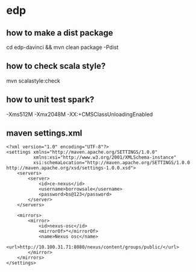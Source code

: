 edp
======

how to make a dist package
--------------------------
cd edp-davinci && mvn clean package -Pdist




how to check scala style?
------
mvn scalastyle:check



how to unit test spark?
------
-Xms512M -Xmx2048M -XX:+CMSClassUnloadingEnabled



maven settings.xml
------
    <?xml version="1.0" encoding="UTF-8"?>
    <settings xmlns="http://maven.apache.org/SETTINGS/1.0.0"
              xmlns:xsi="http://www.w3.org/2001/XMLSchema-instance"
              xsi:schemaLocation="http://maven.apache.org/SETTINGS/1.0.0 http://maven.apache.org/xsd/settings-1.0.0.xsd">
        <servers>
            <server>
                <id>ce-nexus</id>
                <username>borrowsale</username>
                <password>bs@123</password>
            </server>
        </servers>
    
        <mirrors>
            <mirror>
                <id>nexus-osc</id>
                <mirrorOf>*</mirrorOf>
                <name>Nexus osc</name>
                <url>http://10.100.31.71:8080/nexus/content/groups/public/</url>
            </mirror>
        </mirrors>
    </settings>




